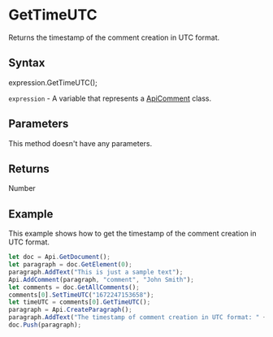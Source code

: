# GetTimeUTC

Returns the timestamp of the comment creation in UTC format.

## Syntax

expression.GetTimeUTC();

`expression` - A variable that represents a [ApiComment](../ApiComment.md) class.

## Parameters

This method doesn't have any parameters.

## Returns

Number

## Example

This example shows how to get the timestamp of the comment creation in UTC format.

```javascript
let doc = Api.GetDocument();
let paragraph = doc.GetElement(0);
paragraph.AddText("This is just a sample text");
Api.AddComment(paragraph, "comment", "John Smith");
let comments = doc.GetAllComments();
comments[0].SetTimeUTC("1672247153658");
let timeUTC = comments[0].GetTimeUTC();
paragraph = Api.CreateParagraph();
paragraph.AddText("The timestamp of comment creation in UTC format: " + timeUTC);
doc.Push(paragraph);
```
